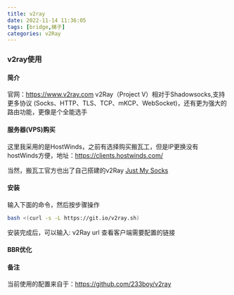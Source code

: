 ```yaml
---
title: v2ray
date: 2022-11-14 11:36:05
tags: [bridge,梯子]
categories: v2Ray
---
```


### v2ray使用
#### 简介

官网：https://www.v2ray.com
v2Ray（Project V）相对于Shadowsocks,支持更多协议 (Socks、HTTP、TLS、TCP、mKCP、WebSocket)，还有更为强大的路由功能，更像是个全能选手

#### 服务器(VPS)购买

这里我采用的是HostWinds，之前有选择购买搬瓦工，但是IP更换没有hostWinds方便，地址：https://clients.hostwinds.com/

当然，搬瓦工官方也出了自己搭建的v2Ray [Just My Socks](https://bwgjms.com/post/how-to-buy-justmysocks/)

#### 安装

输入下面的命令，然后按步骤操作

``` bash
bash <(curl -s -L https://git.io/v2ray.sh)
```


安装完成后，可以输入: v2Ray url 查看客户端需要配置的链接

#### BBR优化

#### 备注

当前使用的配置来自于：https://github.com/233boy/v2ray